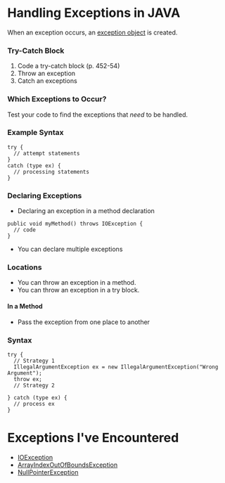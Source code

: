 # Handling Exceptions in JAVA

When an exception occurs, an [exception object](https://docs.oracle.com/javase/7/docs/api/java/lang/Exception.html) is created.

### Try-Catch Block
1. Code a try-catch block (p. 452-54)
2. Throw an exception
3. Catch an exceptions

### Which Exceptions to Occur?
Test your code to find the exceptions that _need_ to be handled.

### Example Syntax
```
try {
  // attempt statements
}
catch (type ex) {
  // processing statements
}
```

### Declaring Exceptions
+ Declaring an exception in a method declaration
```
public void myMethod() throws IOException {
  // code
}
```
+ You can declare multiple exceptions

### Locations
+ You can throw an exception in a method.
+ You can throw an exception in a try block.

#### In a Method
+ Pass the exception from one place to another


### Syntax
```
try {
  // Strategy 1
  IllegalArgumentException ex = new IllegalArgumentException("Wrong Argument");
  throw ex;
  // Strategy 2
  
} catch (type ex) {
  // process ex
}
```

# Exceptions I've Encountered
+ [IOException](https://docs.oracle.com/javase/7/docs/api/java/io/IOException.html)
+ [ArrayIndexOutOfBoundsException](http://docs.oracle.com/javase/7/docs/api/java/lang/ArrayIndexOutOfBoundsException.html)
+ [NullPointerException](https://docs.oracle.com/javase/7/docs/api/java/lang/NullPointerException.html)